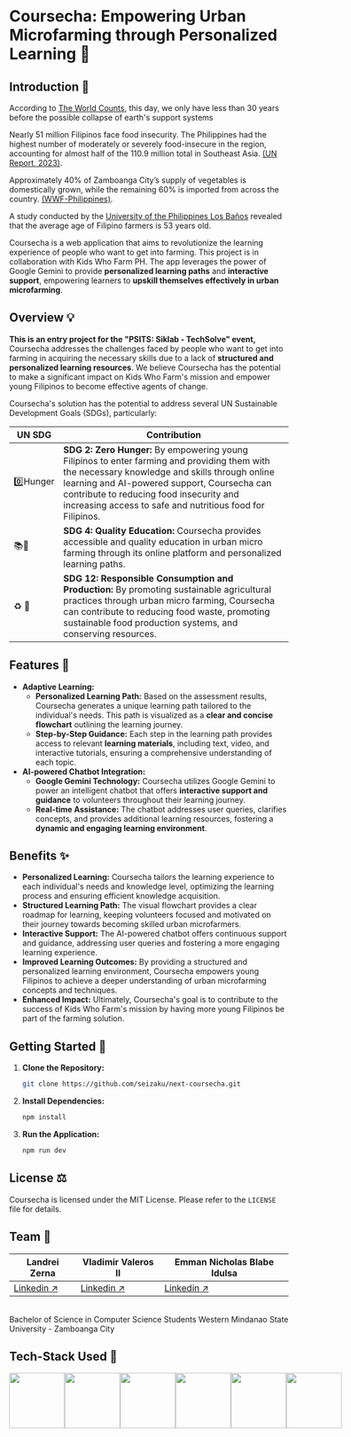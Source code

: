 # Coursecha: Empowering Urban Microfarming through Personalized Learning 🌱

## Introduction 🌿

According to [The World Counts](https://www.theworldcounts.com/challenges/state-of-the-planet/the-end-of-the-world), this day, we only have less than 30 years before the possible collapse of earth's support systems 

Nearly 51 million Filipinos face food insecurity. The Philippines had the highest number of moderately or severely food-insecure in the region, accounting for almost half of the 110.9 million total in Southeast Asia. [(UN Report, 2023)](https://foodbank.org.ph/nearly-51m-filipinos-face-food-insecurity-un-report/).

Approximately 40% of Zamboanga City’s supply of vegetables is domestically grown, while the remaining 60% is imported from across the country. [(WWF-Philippines)](https://www.wwf.org.ph/our_work/sustainable_production/sustainable_food_systems/?146776/Food-shed-rises-in-Zamboanga-City-to-combat-poverty-hunger-amidst-the-pandemic).

A study conducted by the [University of the Philippines Los Baños](https://www.researchgate.net/publication/358347223_Aging_Filipino_Rice_Farmers_and_Their_Aspirations_for_Their_Children) revealed that the average age of Filipino farmers is 53 years old.

Coursecha is a web application that aims to revolutionize the learning experience of people who want to get into farming. This project is in collaboration with Kids Who Farm PH. The app leverages the power of Google Gemini to provide **personalized learning paths** and **interactive support**, empowering learners to **upskill themselves effectively in urban microfarming**.


## Overview 💡

**This is an entry project for the "PSITS: Siklab - TechSolve" event,** Coursecha addresses the challenges faced by people who want to get into farming in acquiring the necessary skills due to a lack of **structured and personalized learning resources**. We believe Coursecha has the potential to make a significant impact on Kids Who Farm's mission and empower young Filipinos to become effective agents of change.

Coursecha's solution has the potential to address several UN Sustainable Development Goals (SDGs), particularly:

| UN SDG | Contribution |
| ------------- | ------------- |
| 0️⃣Hunger | **SDG 2: Zero Hunger:** By empowering young Filipinos to enter farming and providing them with the necessary knowledge and skills through online learning and AI-powered support, Coursecha can contribute to reducing food insecurity and increasing access to safe and nutritious food for Filipinos.  |
| 📚🎒 | **SDG 4: Quality Education:** Coursecha provides accessible and quality education in urban micro farming through its online platform and personalized learning paths. |
| ♻️ 🚮 | **SDG 12: Responsible Consumption and Production:** By promoting sustainable agricultural practices through urban micro farming, Coursecha can contribute to reducing food waste, promoting sustainable food production systems, and conserving resources. |


## Features 🧭

* **Adaptive Learning:**
    * **Personalized Learning Path:** Based on the assessment results, Coursecha generates a unique learning path tailored to the individual's needs. This path is visualized as a **clear and concise flowchart** outlining the learning journey.
    * **Step-by-Step Guidance:** Each step in the learning path provides access to relevant **learning materials**, including text, video, and interactive tutorials, ensuring a comprehensive understanding of each topic.
* **AI-powered Chatbot Integration:**
    * **Google Gemini Technology:** Coursecha utilizes Google Gemini to power an intelligent chatbot that offers **interactive support and guidance** to volunteers throughout their learning journey.
    * **Real-time Assistance:** The chatbot addresses user queries, clarifies concepts, and provides additional learning resources, fostering a **dynamic and engaging learning environment**.


## Benefits ✨

* **Personalized Learning:** Coursecha tailors the learning experience to each individual's needs and knowledge level, optimizing the learning process and ensuring efficient knowledge acquisition.
* **Structured Learning Path:** The visual flowchart provides a clear roadmap for learning, keeping volunteers focused and motivated on their journey towards becoming skilled urban microfarmers.
* **Interactive Support:** The AI-powered chatbot offers continuous support and guidance, addressing user queries and fostering a more engaging learning experience.
* **Improved Learning Outcomes:** By providing a structured and personalized learning environment, Coursecha empowers young Filipinos to achieve a deeper understanding of urban microfarming concepts and techniques.
* **Enhanced Impact:** Ultimately, Coursecha's goal is to contribute to the success of Kids Who Farm's mission by having more young Filipinos be part of the farming solution.


## Getting Started 🚀

1. **Clone the Repository:**
   ```bash
   git clone https://github.com/seizaku/next-coursecha.git
   ```

2. **Install Dependencies:**
   ```bash
   npm install
   ```

3. **Run the Application:**
   ```bash
   npm run dev
   ```

## License ⚖️

Coursecha is licensed under the MIT License. Please refer to the `LICENSE` file for details.

## Team 🫶

  
| **Landrei Zerna** | **Vladimir Valeros II** | **Emman Nicholas Blabe Idulsa** |
| ------------- | ------------- | ------------- |
| [Linkedin ↗️](https://www.linkedin.com/in/landrei-zerna/) | [Linkedin ↗️](https://www.linkedin.com/in/emman-i-2137762a3/) | [Linkedin ↗️](https://www.linkedin.com/in/vladimir-valeros-ii/) |
<br>
Bachelor of Science in Computer Science Students  
Western Mindanao State University - Zamboanga City

## Tech-Stack Used 🤖

<div style="display: flex;">
<img src="https://1000logos.net/wp-content/uploads/2024/02/Gemini-Logo-500x281.png" height="100">
<img src="https://d2nir1j4sou8ez.cloudfront.net/wp-content/uploads/2021/12/nextjs-boilerplate-logo.png" width="100" height="100">
<img src="https://miro.medium.com/v2/resize:fit:300/1*R4c8lHBHuH5qyqOtZb3h-w.png" width="100" height="100">
<img src="https://seeklogo.com/images/T/tailwind-css-logo-5AD4175897-seeklogo.com.png" height="100">
<img src="https://seeklogo.com/images/J/javascript-js-logo-2949701702-seeklogo.com.png" width="100" height="100">
<img src="https://blog.jeremylikness.com/blog/2019-03-05_typescript-for-javascript-developers-by-refactoring-part-1-of-2/images/1.jpeg" width="100" height="100">
</div>
